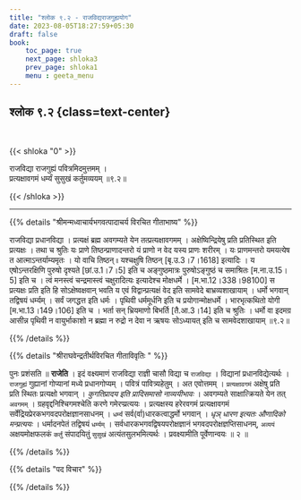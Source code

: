 ```yaml
---
title: "श्लोक ९.२ - राजविद्यराजगुह्ययोग"
date: 2023-08-05T18:27:59+05:30
draft: false
book:
    toc_page: true
    next_page: shloka3
    prev_page: shloka1
    menu : geeta_menu
---
```




## श्लोक ९.२ {class=text-center}

<br/>

{{< shloka  "0"  >}}

राजविद्या राजगुह्यं पवित्रमिदमुत्तमम् ।  
प्रत्यक्षावगमं धर्म्यं सुसुखं कर्तुमव्ययम् ॥९.२॥

{{< /shloka >}}

---


{{% details "श्रीमन्मध्वाचार्यभगवत्पादाचर्य विरचित  गीताभाष्य" %}}

राजविद्या प्रधानविद्या । प्रत्यक्षं ब्रह्म अवगम्यते येन तत्प्रत्यक्षावगमम् । 
अक्षेष्विन्द्रियेषु प्रति प्रतिस्थित इति प्रत्यक्षः । 
तथा च श्रुतिः यः प्राणे तिष्ठन्प्राणादन्तरो यं प्राणो न वेद यस्य प्राणः शरीरम् । 
यः प्राणमन्तरो यमयत्येष त आत्माऽन्तर्याम्यमृतः ।
यो वाचि तिष्ठन् ৷৷ यश्चक्षुषि तिष्ठन् [बृ.उ.3।7।1618] इत्यादिः । 
य एषोऽन्तरक्षिणि पुरुषो दृश्यते [छां.उ.1।7।5] इति च 
अङ्गुष्ठमात्रः पुरुषोऽङ्गुष्ठं च समाश्रितः [म.ना.उ.15।5] इति च । 
त्वं मनस्त्वं चन्द्रमास्त्वं चक्षुरादित्यः इत्यादेश्च मोक्षधर्मे । [म.भा.12।338।98100] 
स प्रत्यक्षः प्रति इति हि सोऽक्षेष्वक्षवान् भवति य एवं विद्वान्प्रत्यक्षं वेद इति 
सामवेदे बाभ्रव्यशाखायाम् । धर्मो भगवान् तद्विषयं धर्म्यम् । 
सर्वं जगद्धत्त इति धर्मः । पृथिवी धर्ममूर्धनि इति च प्रयोगान्मोक्षधर्मे । 
भारभृत्कथितो योगी [म.भा.13।149।106] इति च । 
भर्ता सन् भ्रियमाणो बिभर्ति [तै.आ.3।14] इति च श्रुतिः । 
धर्मो वा इदमग्र आसीन्न पृथिवी न वायुर्भाकाशो न ब्रह्मा 
न रुद्रो न देवा न ऋषयः सोऽध्यायत् इति च सामवेदशाखायाम् ॥९.२॥

{{% /details %}}



{{% details "श्रीराघवेन्द्रतीर्थविरचित गीताविवृतिः " %}}

पुनः प्रशंसति ॥ **राजेति** । इदं वक्ष्यमाणं राजविद्या 
राज्ञी चासौ विद्या च `राजविद्या` । विद्यानां प्रधानविद्येत्यर्थः । 
`राजगुह्यं` गुह्यानां गोप्यानां मध्ये प्रधानगोप्यम्‌ । पवित्रं पावित्र्यहेतुम्‌ । 
अत एवोत्तमम्‌ । `प्रत्यक्षावगमं` अक्षेषु प्रति प्रति स्थितः प्रत्यक्षो भगवान्‌ । 
*कुगतिप्रादय इति प्रादिसमासो नाव्ययीभावः* । 
अवगम्यते साक्षात्क्रियते येन तत्‌ `अवगमम्‌` ।
ग्रहवृद्दनिश्चिगमश्चेति करणे गमेरप्प्रत्ययः । 
प्रत्यक्षस्य हरेरवगमं प्रत्यक्षावगमं
सर्वेंद्रियप्रेरकभगवदपरोक्षज्ञानसाधनम्‌ । `धर्म्यं` सर्व(र्वा)धारकत्वाद्धर्मो 
भगवान्‌ । *धृञ् धारण इत्यतः औणादिको मन्प्रत्ययः* । 
धर्मादनपेतं तद्विषयं `धर्म्यम्‌` । 
सर्वधारकभगवद्विषयपरोक्षज्ञानं भगवदपरोक्षज्ञप्तिसाधनम्‌, `अव्ययं`
अक्षयमोक्षफलकं `कर्तुं` संपादयितुं `सुसुखं` अत्यंतसुलभमित्यर्थः ।
प्रवक्ष्यामीति पूर्वेणान्वयः ॥ २ ॥

{{% /details %}}



{{% details "पद विचार" %}}


{{% /details %}}

